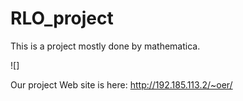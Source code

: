 # RLO_project
This is a project mostly done by mathematica.

![]

Our project Web site is here: http://192.185.113.2/~oer/
